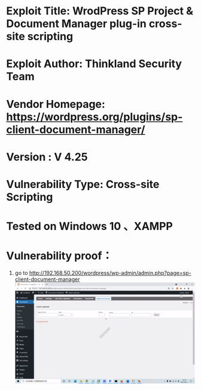 # Exploit Title: WrodPress SP Project & Document Manager plug-in cross-site scripting 
# Exploit Author: Thinkland Security Team
# Vendor Homepage: https://wordpress.org/plugins/sp-client-document-manager/
# Version :  V 4.25
# Vulnerability Type: Cross-site Scripting
# Tested on Windows 10 、XAMPP
# Vulnerability proof：  
1. go to http://192.168.50.200/wordpress/wp-admin/admin.php?page=sp-client-document-manager
![image](https://github.com/BigTiger2020/word-press/blob/main/xss-1.gif)  



